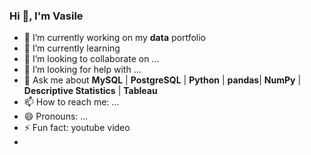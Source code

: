 ### Hi 👋, I'm Vasile


- 🔭 I’m currently working on my **data** portfolio
- 🌱 I’m currently learning 
- 👯 I’m looking to collaborate on ...
- 🤔 I’m looking for help with ...
- 💬 Ask me about **MySQL** | **PostgreSQL** | **Python** | **pandas**| **NumPy** | **Descriptive Statistics** | **Tableau**
- 📫 How to reach me: ...
- 😄 Pronouns: ...
- ⚡ Fun fact: youtube video
- 

